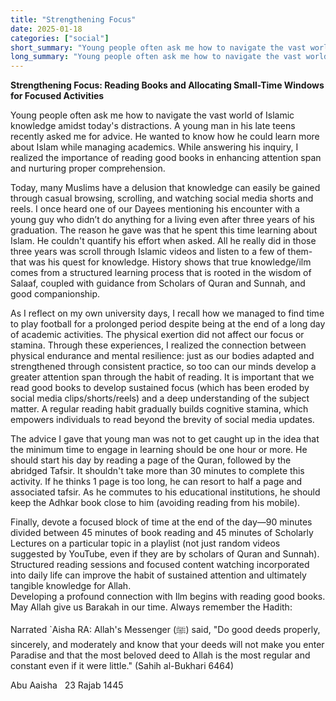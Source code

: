 ```yaml
---
title: "Strengthening Focus"
date: 2025-01-18
categories: ["social"]
short_summary: "Young people often ask me how to navigate the vast world of Islamic knowledge amidst today's distractions."
long_summary: "Young people often ask me how to navigate the vast world of Islamic knowledge amidst today's distractions. A young man in his late teens recently asked me for advice. He wanted to know "
---
```


**Strengthening Focus: Reading Books and Allocating Small-Time Windows for Focused Activities**

Young people often ask me how to navigate the vast world of Islamic knowledge amidst today's distractions. A young man in his late teens recently asked me for advice. He wanted to know how he could learn more about Islam while managing academics. While answering his inquiry, I realized the importance of reading good books in enhancing attention span and nurturing proper comprehension.

Today, many Muslims have a delusion that knowledge can easily be gained through casual browsing, scrolling, and watching social media shorts and reels. I once heard one of our Dayees mentioning his encounter with a young guy who didn’t do anything for a living even after three years of his graduation. The reason he gave was that he spent this time learning about Islam. He couldn't quantify his effort when asked. All he really did in those three years was scroll through Islamic videos and listen to a few of them- that was his quest for knowledge. History shows that true knowledge/ilm comes from a structured learning process that is rooted in the wisdom of Salaaf, coupled with guidance from Scholars of Quran and Sunnah, and good companionship.

As I reflect on my own university days, I recall how we managed to find time to play football for a prolonged period despite being at the end of a long day of academic activities. The physical exertion did not affect our focus or stamina. Through these experiences, I realized the connection between physical endurance and mental resilience: just as our bodies adapted and strengthened through consistent practice, so too can our minds develop a greater attention span through the habit of reading. It is important that we read good books to develop sustained focus (which has been eroded by social media clips/shorts/reels) and a deep understanding of the subject matter. A regular reading habit gradually builds cognitive stamina, which empowers individuals to read beyond the brevity of social media updates.

The advice I gave that young man was not to get caught up in the idea that the minimum time to engage in learning should be one hour or more. He should start his day by reading a page of the Quran, followed by the abridged Tafsir. It shouldn't take more than 30 minutes to complete this activity. If he thinks 1 page is too long, he can resort to half a page and associated tafsir. As he commutes to his educational institutions, he should keep the Adhkar book close to him (avoiding reading from his mobile). 

Finally, devote a focused block of time at the end of the day—90 minutes divided between 45 minutes of book reading and 45 minutes of Scholarly Lectures on a particular topic in a playlist (not just random videos suggested by YouTube, even if they are by scholars of Quran and Sunnah). Structured reading sessions and focused content watching incorporated into daily life can improve the habit of sustained attention and ultimately tangible knowledge for Allah.  
Developing a profound connection with Ilm begins with reading good books. May Allah give us Barakah in our time. Always remember the Hadith:

Narrated `Aisha RA:
Allah's Messenger (ﷺ) said, "Do good deeds properly, sincerely, and moderately and know that your deeds will not make you enter Paradise and that the most beloved deed to Allah is the most regular and constant even if it were little." (Sahih al-Bukhari 6464)

Abu Aaisha &nbsp;
23 Rajab 1445
